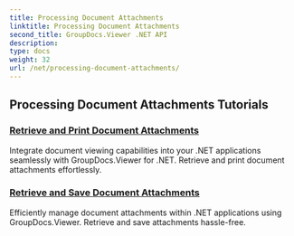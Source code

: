 ```yaml
---
title: Processing Document Attachments
linktitle: Processing Document Attachments
second_title: GroupDocs.Viewer .NET API
description: 
type: docs
weight: 32
url: /net/processing-document-attachments/
---
```


## Processing Document Attachments Tutorials
### [Retrieve and Print Document Attachments](./retrieve-and-print-attachments/)
Integrate document viewing capabilities into your .NET applications seamlessly with GroupDocs.Viewer for .NET. Retrieve and print document attachments effortlessly.
### [Retrieve and Save Document Attachments](./retrieve-and-save-attachments/)
Efficiently manage document attachments within .NET applications using GroupDocs.Viewer. Retrieve and save attachments hassle-free.